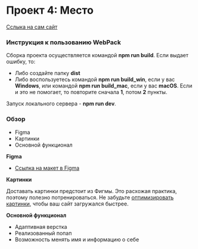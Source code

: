 # Проект 4: Место

[Сслыка на сам сайт](https://kirillkorneev.github.io/mesto/)

### Инструкция к пользованию WebPack

Сборка проекта осуществляется командой **npm run build**. Если выдает ошибку, то:
* Либо создайте папку **dist**
* Либо воспользуетесь командой **npm run build_win**, если у вас **Windows**, или командой **npm run build_mac**, если у вас **macOS**. Если и это не помогает, то повторите сначала **1**, потом **2** пункты.

Запуск локального сервера - **npm run dev**.

### Обзор

* Figma
* Картинки
* Основной функционал

**Figma**

* [Ссылка на макет в Figma](https://www.figma.com/file/StZjf8HnoeLdiXS7dYrLAh/JavaScript.-Sprint-4)

**Картинки**

Доставать картинки предстоит из Фигмы. Это расхожая практика, поэтому полезно потренироваться.
Не забудьте [оптимизировать картинки](https://tinypng.com/), чтобы ваш сайт загружался быстрее.

**Основной функционал**

* Адаптивная верстка
* Реализованный попап
* Возможность менять имя и информацию о себе

